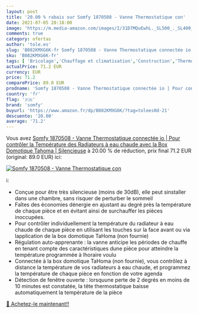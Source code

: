 ```yaml
---
layout: post
title: '20.00 % rabais sur Somfy 1870508 - Vanne Thermostatique con'
date: 2021-07-05 20:18:00
image: 'https://m.media-amazon.com/images/I/31D7MQuEwhL._SL500_._SL400_.jpg'
comments: true
category: ofertas
author: 'tole.es'
slug: 'B082KMXG6K-fr Somfy 1870508 - Vanne Thermostatique connectée io | Pour...'
sku: 'B082KMXG6K-fr'
tags: [ 'Bricolage','Chauffage et climatisation','Construction','Thermostats','Thermostats et accessoires','somfy', ]
actualPrice: 71.2 EUR
currency: EUR
price: 71.2
comparePrice: 89.0 EUR
prodname: 'Somfy 1870508 - Vanne Thermostatique connectée io | Pour contrôler la Température des Radiateurs à eau chaude avec la Box Domotique Tahoma | Silencieuse'
country: 'fr'
flag: '🇫🇷'
brand: 'somfy'
buyurl: 'https://www.amazon.fr/dp/B082KMXG6K/?tag=tolees0d-21'
descuento: '20.00'
average: '71.2'
---
```


Vous avez [Somfy 1870508 - Vanne Thermostatique connectée io | Pour contrôler la Température des Radiateurs à eau chaude avec la Box Domotique Tahoma | Silencieuse](https://www.amazon.fr/dp/B082KMXG6K/?tag=tolees0d-21)  à  20.00 % de réduction, prix final  71.2 EUR (original: 89.0 EUR) ici:

[![Somfy 1870508 - Vanne Thermostatique con](https://m.media-amazon.com/images/I/31D7MQuEwhL._SL500_._SL400_.jpg)](https://www.amazon.fr/dp/B082KMXG6K/?tag=tolees0d-21)

ℹ️:

- Conçue pour être très silencieuse (moins de 30dB), elle peut sinstaller dans une chambre, sans risquer de perturber le sommeil
- Faîtes des économies dénergie en ajustant au degré près la température de chaque pièce et en évitant ainsi de surchauffer les pièces inoccupées.
- Pour contrôler individuellement la température du radiateur à eau chaude de chaque pièce en utilisant les touches sur la face avant ou via lapplication de la box domotique TaHoma (non fournie)
- Régulation auto-apprenante : la vanne anticipe les périodes de chauffe en tenant compte des caractéristiques dune pièce pour atteindre la température programmée à lhoraire voulu
- Connectée à la box domotique TaHoma (non fournie), vous contrôlez à distance la température de vos radiateurs à eau chaude, et programmez la température de chaque pièce en fonction de votre agenda
- Détection de fenêtre ouverte : lorsquune perte de 2 degrés en moins de 10 minutes est constatée, la tête thermostatique baisse automatiquement la température de la pièce

[🛒 Achetez-le maintenant!!](https://www.amazon.fr/dp/B082KMXG6K/?tag=tolees0d-21)
